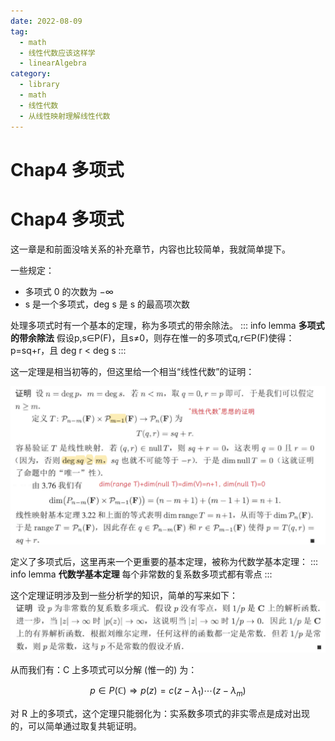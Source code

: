 ```yaml
---
date: 2022-08-09
tag:
  - math
  - 线性代数应该这样学
  - linearAlgebra
category:
  - library
  - math
  - 线性代数
  - 从线性映射理解线性代数
---
```


# Chap4 多项式

# Chap4 多项式


这一章是和前面没啥关系的补充章节，内容也比较简单，我就简单提下。

一些规定：
- 多项式 0 的次数为 $-\infty$
- s 是一个多项式，deg s 是 s 的最高项次数

处理多项式时有一个基本的定理，称为多项式的带余除法。
::: info lemma
**多项式的带余除法**
假设p,s∈P(F)，且s≠0，则存在惟一的多项式q,r∈P(F)使得：p=sq+r，且
deg r < deg s
:::

这一定理是相当初等的，但这里给一个相当“线性代数”的证明：

![Pasted image 20220310164347](./assets/Pasted-image-20220310164347.png)

定义了多项式后，这里再来一个更重要的基本定理，被称为代数学基本定理：
::: info lemma
**代数学基本定理**
每个非常数的复系数多项式都有零点
:::


这个定理证明涉及到一些分析学的知识，简单的写来如下：
![Pasted image 20220310164540](./assets/Pasted-image-20220310164540.png)

从而我们有：C 上多项式可以分解 (惟一的) 为：

$$
p\in P\left( \mathbb{C} \right) \Rightarrow p\left( z \right) =c\left( z-\lambda _1 \right) \cdots \left( z-\lambda _m \right) 
$$

对 R 上的多项式，这个定理只能弱化为：实系数多项式的非实零点是成对出现的，可以简单通过取复共轭证明。
